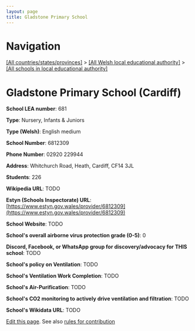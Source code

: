 ```yaml
---
layout: page
title: Gladstone Primary School
---
```

# Navigation

[[All countries/states/provinces]](../../..) > [[All Welsh local educational authority]](../..) > [[All schools in local educational authority]](..)

# Gladstone Primary School (Cardiff)

**School LEA number**: 681

**Type**: Nursery, Infants & Juniors

**Type (Welsh)**: English medium

**School Number**: 6812309

**Phone Number**: 02920 229944

**Address**: Whitchurch Road, Heath, Cardiff, CF14 3JL

**Students**: 226

**Wikipedia URL**: TODO

**Estyn (Schools Inspectorate) URL**: [https://www.estyn.gov.wales/provider/6812309](https://www.estyn.gov.wales/provider/6812309)

**School Website**: TODO

**School's overall airborne virus protection grade (0-5)**: 0

**Discord, Facebook, or WhatsApp group for discovery/advocacy for THIS school**: TODO

**School's policy on Ventilation**: TODO

**School's Ventilation Work Completion**: TODO

**School's Air-Purification**: TODO

**School's CO2 monitoring to actively drive ventilation and filtration**: TODO

**School's Wikidata URL**: TODO




[Edit this page](https://github.com/ventilate-schools/Wales/edit/prif/./Cardiff/Gladstone_Primary_School.md). See also [rules for contribution](../../../contribution-rules/)